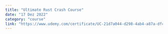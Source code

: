 ```yaml
---
title: "Ultimate Rust Crash Course"
date: "17 Dez 2022"
category: "course"
link: "https://www.udemy.com/certificate/UC-21d7a044-d298-4ab4-a87a-dfc00ddb8d37/"
---
```

